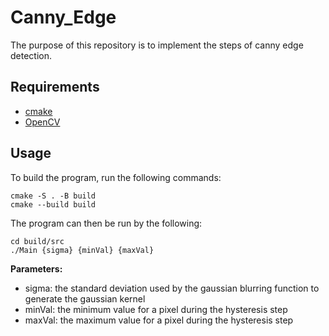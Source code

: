 # Canny_Edge
The purpose of this repository is to implement the steps of canny edge detection. 

## Requirements
* [cmake](https://cmake.org/download/)
* [OpenCV](https://opencv.org/get-started/)

## Usage
To build the program, run the following commands:
```
cmake -S . -B build
cmake --build build
```
The program can then be run by the following:
```
cd build/src
./Main {sigma} {minVal} {maxVal}
```
**Parameters:**
* sigma: the standard deviation used by the gaussian blurring function to generate the gaussian kernel
* minVal: the minimum value for a pixel during the hysteresis step
* maxVal: the maximum value for a pixel during the hysteresis step
